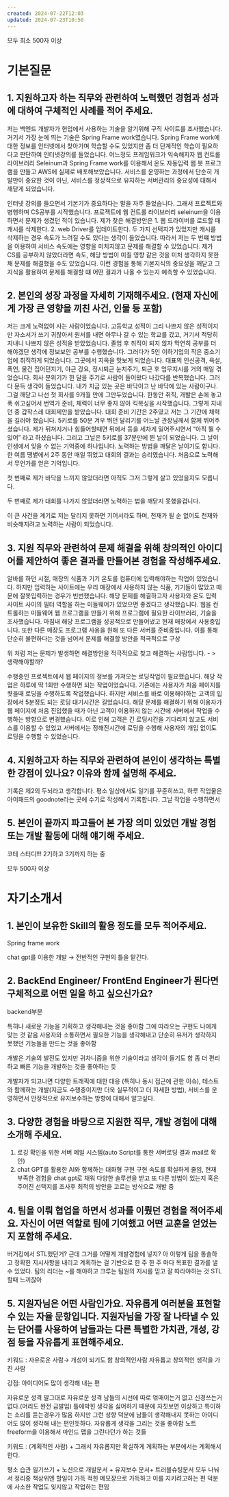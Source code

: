 ```yaml
---
created: 2024-07-22T12:03
updated: 2024-07-23T10:50
---
```

모두 최소 500자 이상

# 기본질문

## 1. 지원하고자 하는 직무와 관련하여 노력했던 경험과 성과에 대하여 구체적인 사례를 적어 주세요.


저는 백엔드 개발자가 현업에서 사용하는 기술을 알기위해 구직 사이트를 조사했습니다. 거기서 가장 눈에 띄는 기술은 Spring Frame work였습니다. Spring Frame work에 대한 정보를 인터넷에서 찾아가며 학습할 수도 있었지만 좀 더 단계적인 학습이 필요하다고 판단하여 인터넷강의를 들었습니다. 어느정도 프레임워크가 익숙해지자 웹 컨트롤 라이브러리 Seleinum과 Spring Frame work를 이용해서 온도 자동입력 웹 봇 프로그램을 만들고 AWS에 실제로 배포해보았습니다. 서비스를 운영하는 과정에서 단순히 개발만이 중요한 것이 아닌, 서비스를 정상적으로 유지하는 서버관리의 중요성에 대해서 깨닫게 되었습니다.

인터넷 강의를 들으면서 기본기가 중요하다는 말을 자주 들었습니다. 그래서 프로젝트와 병행하며 CS공부를 시작했습니다. 프로젝트에 웹 컨트롤 라이브러리 seleinum을 이용하면서 문제가 생겼던 적이 있습니다. 제가 찾은 해결방안은 1. 웹 드라이버를 로드할 때 캐시를 삭제한다. 2. web Driver를 업데이트한다. 두 가지 선택지가 있었지만 캐시를 삭제하는 경우 속도가 느려질 수도 있다는 생각이 들었습니다. 따라서 저는 두 번쨰 방법을 이용하여 서비스 속도에는 영향을 미치지않고 문제를 해결할 수 있었습니다. 제가 CS를 공부하지 않았더라면 속도, 해당 방법이 미칠 영향 같은 것을 미처 생각하지 못한채 문제를 해결했을 수도 있었습니다. 이런 경험을 통해 기본지식의 중요성을 깨닫고 그 지식을 활용하여 문제를 해결할 떄 어떤 결과가 나올 수 있는지 예측할 수 있었습니다.


## 2. 본인의 성장 과정을 자세히 기재해주세요. (현재 자신에게 가장 큰 영향을 끼친 사건, 인물 등 포함)
저는 크게 노력없이 사는 사람이었습니다. 고등학교 성적이 그리 나쁘지 않은 성적이지만 자소서가 쓰기 귀찮아서 원서를 내면 아무나 갈 수 있는 학교를 갔고, 거기서 적당히 지내니 나쁘지 않은 성적을 받았었습니다. 졸업 후 취직이 되지 않자 막연히 공부를 더 해야겠단 생각에 정보보안 공부를 수행했습니다. 그러다가 5인 이하기업의 작은 중소기업에 취직하게 되었습니다. 그곳에서 지옥을 맛보게 되었습니다. 대표의 인신공격, 욕설, 폭언, 물건 집어던지기, 야근 강요, 정시퇴근 눈치주기, 퇴근 후 업무지시를 거의 매일 겪었습니다. 회사 분위기가 한 달을 주기로 사람이 들어왔다 나갔다를 반복했습니다. 그러다 문득 생각이 들었습니다. 내가 지금 있는 곳은 바닥이고 난 바닥에 있는 사람이구나. 그걸 깨닫고 나선 첫 회사를 9개월 만에 그만두었습니다. 한동안 취직, 개발은 손에 놓고 푹 쉬고싶어서 번역가 준비, 체력이 너무 좋지 않아 킥복싱을 시작했습니다. 그렇게 지내던 중 갑작스레 대회제안을 받았습니다. 대회 준비 기간은 2주였고 저는 그 기간에 체력을 길러야 했습니다. 5키로를 50분 겨우 뛰던 달리기를 어느날 관장님께서 함께 뛰어주셨습니다. 제가 뒤쳐지거나 힘들어할때면 뒤에서 등을 세차게 밀어주시면서 “아직 뛸 수 있어” 라고 하셨습니다. 그리고 그날은 5키로를 37분만에 뛴 날이 되었습니다. 그 날이 인생에서 잊을 수 없는 기억중에 하나입니다. 노력하는 방법을 깨달은 날이기도 합니다. 한 여름 땡볕에서 2주 동안 매일 뛰었고 대회의 결과는 승리였습니다. 처음으로 노력해서 무언가를 얻은 기억입니다.

첫 번째로 제가 바닥을 느끼지 않았더라면 아직도 그저 그렇게 살고 있었을지도 모릅니다.

두 번째로 제가 대회를 나가지 않았더라면 노력하는 법을 깨닫지 못했을겁니다.

이 큰 사건을 계기로 저는 달리지 못하면 기어서라도 하며, 천재가 될 순 없어도 천재와 비슷해지려고 노력하는 사람이 되었습니다.
## 3. 지원 직무와 관련하여 문제 해결을 위해 창의적인 아이디어를 제안하여 좋은 결과를 만들어본 경험을 작성해주세요.
알바를 하던 시절, 매장의 식품과 기기 온도를 컴퓨터에 입력해야하는 작업이 있었습니다. 하지만 입력하는 사이트에는 우리 매장에서 사용하지 않는 식품, 기기들이 많았고 때문에 잘못입력하는 경우가 빈번했습니다. 해당 문제를 해결하고자 사용자와 온도 입력 사이트 사이의 필터 역할을 하는 미들웨어가 있었으면 좋겠다고 생각했습니다. 웹을 컨트롤하는 미들웨어 웹 프로그램을 만들기 위해 프로그램에 필요한 라이브러리, 기술을 조사했습니다. 마침내 해당 프로그램을 성공적으로 만들어냈고 현재 매장에서 사용중입니다. 또한 다른 매장도 프로그램 사용을 원해 또 다른 서버를 준비중입니다. 이를 통해 단순히 불편하다는 것을 넘어서 문제를 해결할 방안을 적극적으로 구상

위 처럼 저는 문제가 발생하면 해결방안을 적극적으로 찾고 해결하는 사람입니다. - > 생략해야할까?

수행중인 프로젝트에서 웹 페이지의 정보를 가져오는 로딩작업이 필요했습니다. 해당 작업은 하루에 딱 1회만 수행하면 되는 작업이었습니다. 기존에는 사용자가 처음 페이지를 켯을때 로딩을 수행하도록 작업했습니다. 하지만 서비스를 바로 이용해야하는 고객의 입장에서 5분정도 되는 로딩 대기시간은 길었습니다. 해당 문제를 해결하기 위해 이용자가 웹 페이지에 처음 진입했을 때가 아닌 고객이 이용하지 않는 시간에 서버에서 작업을 수행하는 방향으로 변경했습니다. 이로 인해 고객은 긴 로딩시간을 기다리지 않고도 서비스를 이용할 수 있었고 서버에서는 정해진시간에 로딩을 수행해 사용자의 개입 없이도 로딩을 수행할 수 있었습니다.


## 4. 지원하고자 하는 직무와 관련하여 본인이 생각하는 특별한 강점이 있나요? 이유와 함께 설명해 주세요.
기록은 제2의 두뇌라고 생각합니다. 평소 일상에서도 일기를 꾸준히쓰고, 하루 작업물은 아이패드의 goodnote라는 곳에 수기로 작성해서 기록합니다. 그날 작업을 수행하면서

## 5. 본인이 끝까지 파고들어 본 가장 의미 있었던 개발 경험 또는 개발 활동에 대해 얘기해 주세요.
코테 스터디!!! 2기하고 3기까지 하는 중



모두 500자 이상
# 자기소개서

## 1. 본인이 보유한 Skill의 활용 정도를 모두 적어주세요.
Spring frame work

chat gpt를 이용한 개발 → 전반적인 구현의 틀을 맡긴다.

## 2. BackEnd Engineer/ FrontEnd Engineer가 된다면 구체적으로 어떤 일을 하고 싶으신가요?
backend부분

특히나 새로운 기능을 기획하고 생각해내는 것을 좋아함 그에 따라오는 구현도 나에게 맞는 것 같음 사용자와 소통하면서 필요한 기능을 생각해내고 단순히 유저가 생각하지 못했던 기능들을 만드는 것을 좋아함

개발은 기술의 발전도 있지만 귀차니즘을 위한 기술이라고 생각이 들기도 함 좀 더 편리하고 빠른 기능을 개발하는 것을 좋아하는 듯

개발자가 되고나면 다양한 트래픽에 대한 대응 (특히나 동시 접근에 관한 이슈), 테스트와 함께하는 개발(지금도 수행중이지만 더욱 실무적이고 더 자세한 방법), 서비스를 운영하면서 안정적으로 유지보수하는 방향에 대해서 알고싶다.

## 3. 다양한 경험을 바탕으로 지원한 직무, 개발 경험에 대해 소개해 주세요.
1. 로깅 확인을 위한 서버 메일 시스템(auto Script를 통한 서버로딩 결과 mail로 확인)
2. chat GPT를 활용한 AI와 함께하는 대화형 구현 구현 속도를 확실하게 줄임, 현재 부족한 경험을 chat gpt로 채워 다양한 솔루션을 받고 또 다른 방법이 있는지 혹은 주어진 선택지를 조사후 최적의 방안을 고르는 방식으로 개발 중

## 4. 팀을 이뤄 협업을 하면서 성과를 이뤘던 경험을 적어주세요. 자신이 어떤 역할로 팀에 기여했고 어떤 교훈을 얻었는지 포함해 주세요.
버거킹에서 STL했던거? 근데 그거를 어떻게 개발경험에 넣지? 아 이렇게 팀을 통솔하고 정확한 지시사항을 내리고 계획하는 걸 기반으로 한 주 한 주 마다 목표한 결과를 낼 수 있었다. 팀의 리더는 ~를 해야하고 크루는 팀원의 지시를 믿고 잘 따라야하는 것 STL할때 느끼잖아

## 5. 지원자님은 어떤 사람인가요. 자유롭게 여러분을 표현할 수 있는 자율 문항입니다. 지원자님을 가장 잘 나타낼 수 있는 단어를 사용하여 남들과는 다른 특별한 가치관, 개성, 강점 등을 자유롭게 표현해주세요.
키워드 : 자유로운 사람→ 개성이 되기도 함 창의적인사람 자유롭고 창의적인 생각을 가진 사람

강점: 아이디어도 많이 생각해 내는 편

자유로운 성격 말그대로 자유로운 성격 남들의 시선에 따로 얶매이는거 없고 신경쓰는거 없다.(머리도 완전 금발임) 틀에박힌 생각을 싫어하기 때문에 자칫보면 이상하고 특이하는 소리를 듣는경우가 많음 하지만 그런 성향 덕분에 남들이 생각해내지 못하는 아이디어도 많이 생각해 내는 편인듯하다. 자유롭게 생각을 그리는 것을 좋아함 노트 freeform을 이용해서 마인드 맵을 그린다던가 하는 것들

키워드 : (계획적인 사람) + 그래서 자유롭지만 확실하게 계획하는 부분에서는 계획해서 한다.

평소 습관 일기쓰기 + 노션으로 개발문서 + 유지보수 문서+ 트러블슈팅문서 모두 나눠서 정리중 책상위엔 할일이 가득 적힌 메모장으로 가득하고 이를 지키려고하는 편 덕분에 사소한 작업도 잊지않고 작업하는 편임